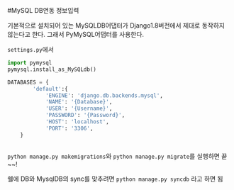 #MySQL DB연동 정보입력

기본적으로 설치되어 있는 MySQLDB어댑터가 Django1.8버전에서 제대로 동작하지 않는다고 한다. 그래서 PyMySQL어댑터를 사용한다.

`settings.py`에서

```python
import pymysql
pymysql.install_as_MySQLdb()

DATABASES = {
		'default':{
			'ENGINE': 'django.db.backends.mysql',
			'NAME': '{Database}',
			'USER': '{Username}',
			'PASSWORD': '{Password}',
			'HOST': 'localhost',
			'PORT': '3306',
	}
			
```

`python manage.py makemigrations`와 `python manage.py migrate`를 실행하면 끝~~!

쉘에 DB와 MysqlDB의 sync를 맞추려면 `python manage.py syncdb` 라고 하면 됨

